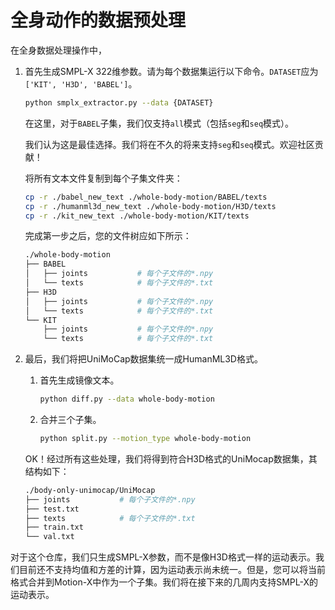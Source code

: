 # 全身动作的数据预处理

在全身数据处理操作中，

1. 首先生成SMPL-X 322维参数。请为每个数据集运行以下命令。`DATASET`应为 `['KIT', 'H3D', 'BABEL']`。
    
    ```bash
    python smplx_extractor.py --data {DATASET}
    ```
    
    在这里，对于`BABEL`子集，我们仅支持`all`模式（包括`seg`和`seq`模式）。
    
    我们认为这是最佳选择。我们将在不久的将来支持`seg`和`seq`模式。欢迎社区贡献！
    
    将所有文本文件复制到每个子集文件夹：
    
    ```bash
    cp -r ./babel_new_text ./whole-body-motion/BABEL/texts
    cp -r ./humanml3d_new_text ./whole-body-motion/H3D/texts
    cp -r ./kit_new_text ./whole-body-motion/KIT/texts
    ```
    
    完成第一步之后，您的文件树应如下所示：
    
    ```bash
    ./whole-body-motion
    ├── BABEL
    │   ├── joints           # 每个子文件的*.npy
    │   └── texts            # 每个子文件的*.txt
    ├── H3D
    │   ├── joints           # 每个子文件的*.npy
    │   └── texts            # 每个子文件的*.txt
    └── KIT
        ├── joints           # 每个子文件的*.npy
        └── texts            # 每个子文件的*.txt
    ```
    
2. 最后，我们将把UniMoCap数据集统一成HumanML3D格式。
    1. 首先生成镜像文本。
        
        ```bash
        python diff.py --data whole-body-motion
        ```
        
    2. 合并三个子集。
        
        ```bash
        python split.py --motion_type whole-body-motion
        ```
        
    
    OK！经过所有这些处理，我们将得到符合H3D格式的UniMocap数据集，其结构如下：
    
    ```bash
    ./body-only-unimocap/UniMocap
    ├── joints           # 每个子文件的*.npy
    ├── test.txt
    ├── texts            # 每个子文件的*.txt
    ├── train.txt
    └── val.txt
    ```
    
对于这个仓库，我们只生成SMPL-X参数，而不是像H3D格式一样的运动表示。我们目前还不支持均值和方差的计算，因为运动表示尚未统一。但是，您可以将当前格式合并到Motion-X中作为一个子集。我们将在接下来的几周内支持SMPL-X的运动表示。
